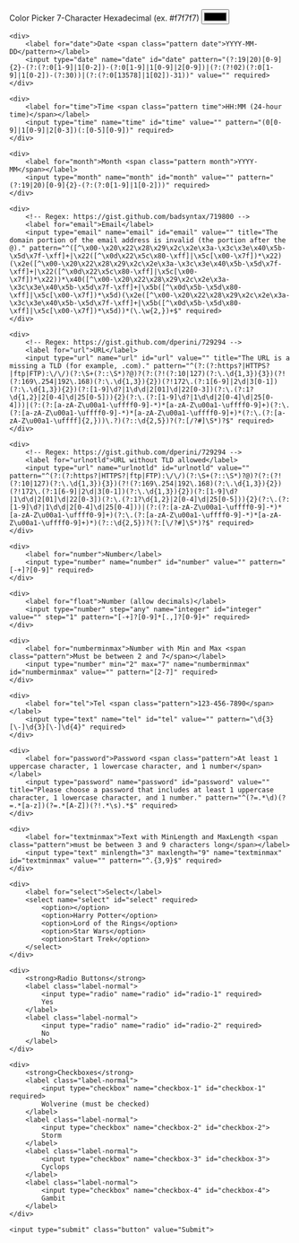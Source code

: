 <form data-validate>
	<div>
		<label for="color">Color Picker <span class="pattern color">7-Character Hexadecimal (ex. #f7f7f7)</span></label>
		<input type="color" name="color" id="color" value="" pattern="^#?([a-fA-F0-9]{6}|[a-fA-F0-9]{3})$" required>
	</div>

	<div>
		<label for="date">Date <span class="pattern date">YYYY-MM-DD</pattern></label>
		<input type="date" name="date" id="date" pattern="(?:19|20)[0-9]{2}-(?:(?:0[1-9]|1[0-2])-(?:0[1-9]|1[0-9]|2[0-9])|(?:(?!02)(?:0[1-9]|1[0-2])-(?:30))|(?:(?:0[13578]|1[02])-31))" value="" required>
	</div>

	<div>
		<label for="time">Time <span class="pattern time">HH:MM (24-hour time)</span></label>
		<input type="time" name="time" id="time" value="" pattern="(0[0-9]|1[0-9]|2[0-3])(:[0-5][0-9])" required>
	</div>

	<div>
		<label for="month">Month <span class="pattern month">YYYY-MM</span></label>
		<input type="month" name="month" id="month" value="" pattern="(?:19|20)[0-9]{2}-(?:(?:0[1-9]|1[0-2]))" required>
	</div>

	<div>
		<!-- Regex: https://gist.github.com/badsyntax/719800 -->
		<label for="email">Email</label>
		<input type="email" name="email" id="email" value="" title="The domain portion of the email address is invalid (the portion after the @)." pattern="^([^\x00-\x20\x22\x28\x29\x2c\x2e\x3a-\x3c\x3e\x40\x5b-\x5d\x7f-\xff]+|\x22([^\x0d\x22\x5c\x80-\xff]|\x5c[\x00-\x7f])*\x22)(\x2e([^\x00-\x20\x22\x28\x29\x2c\x2e\x3a-\x3c\x3e\x40\x5b-\x5d\x7f-\xff]+|\x22([^\x0d\x22\x5c\x80-\xff]|\x5c[\x00-\x7f])*\x22))*\x40([^\x00-\x20\x22\x28\x29\x2c\x2e\x3a-\x3c\x3e\x40\x5b-\x5d\x7f-\xff]+|\x5b([^\x0d\x5b-\x5d\x80-\xff]|\x5c[\x00-\x7f])*\x5d)(\x2e([^\x00-\x20\x22\x28\x29\x2c\x2e\x3a-\x3c\x3e\x40\x5b-\x5d\x7f-\xff]+|\x5b([^\x0d\x5b-\x5d\x80-\xff]|\x5c[\x00-\x7f])*\x5d))*(\.\w{2,})+$" required>
	</div>

	<div>
		<!-- Regex: https://gist.github.com/dperini/729294 -->
		<label for="url">URL</label>
		<input type="url" name="url" id="url" value="" title="The URL is a missing a TLD (for example, .com)." pattern="^(?:(?:https?|HTTPS?|ftp|FTP):\/\/)(?:\S+(?::\S*)?@)?(?:(?!(?:10|127)(?:\.\d{1,3}){3})(?!(?:169\.254|192\.168)(?:\.\d{1,3}){2})(?!172\.(?:1[6-9]|2\d|3[0-1])(?:\.\d{1,3}){2})(?:[1-9]\d?|1\d\d|2[01]\d|22[0-3])(?:\.(?:1?\d{1,2}|2[0-4]\d|25[0-5])){2}(?:\.(?:[1-9]\d?|1\d\d|2[0-4]\d|25[0-4]))|(?:(?:[a-zA-Z\u00a1-\uffff0-9]-*)*[a-zA-Z\u00a1-\uffff0-9]+)(?:\.(?:[a-zA-Z\u00a1-\uffff0-9]-*)*[a-zA-Z\u00a1-\uffff0-9]+)*(?:\.(?:[a-zA-Z\u00a1-\uffff]{2,}))\.?)(?::\d{2,5})?(?:[/?#]\S*)?$" required>
	</div>

	<div>
		<!-- Regex: https://gist.github.com/dperini/729294 -->
		<label for="urlnotld">URL without TLD allowed</label>
		<input type="url" name="urlnotld" id="urlnotld" value="" pattern="^(?:(?:https?|HTTPS?|ftp|FTP):\/\/)(?:\S+(?::\S*)?@)?(?:(?!(?:10|127)(?:\.\d{1,3}){3})(?!(?:169\.254|192\.168)(?:\.\d{1,3}){2})(?!172\.(?:1[6-9]|2\d|3[0-1])(?:\.\d{1,3}){2})(?:[1-9]\d?|1\d\d|2[01]\d|22[0-3])(?:\.(?:1?\d{1,2}|2[0-4]\d|25[0-5])){2}(?:\.(?:[1-9]\d?|1\d\d|2[0-4]\d|25[0-4]))|(?:(?:[a-zA-Z\u00a1-\uffff0-9]-*)*[a-zA-Z\u00a1-\uffff0-9]+)(?:\.(?:[a-zA-Z\u00a1-\uffff0-9]-*)*[a-zA-Z\u00a1-\uffff0-9]+)*)(?::\d{2,5})?(?:[\/?#]\S*)?$" required>
	</div>

	<div>
		<label for="number">Number</label>
		<input type="number" name="number" id="number" value="" pattern="[-+]?[0-9]" required>
	</div>

	<div>
		<label for="float">Number (allow decimals)</label>
		<input type="number" step="any" name="integer" id="integer" value="" step="1" pattern="[-+]?[0-9]*[.,]?[0-9]+" required>
	</div>

	<div>
		<label for="numberminmax">Number with Min and Max <span class="pattern">Must be between 2 and 7</span></label>
		<input type="number" min="2" max="7" name="numberminmax" id="numberminmax" value="" pattern="[2-7]" required>
	</div>

	<div>
		<label for="tel">Tel <span class="pattern">123-456-7890</span></label>
		<input type="text" name="tel" id="tel" value="" pattern="\d{3}[\-]\d{3}[\-]\d{4}" required>
	</div>

	<div>
		<label for="password">Password <span class="pattern">At least 1 uppercase character, 1 lowercase character, and 1 number</span></label>
		<input type="password" name="password" id="password" value="" title="Please choose a password that includes at least 1 uppercase character, 1 lowercase character, and 1 number." pattern="^(?=.*\d)(?=.*[a-z])(?=.*[A-Z])(?!.*\s).*$" required>
	</div>

	<div>
		<label for="textminmax">Text with MinLength and MaxLength <span class="pattern">must be between 3 and 9 characters long</span></label>
		<input type="text" minlength="3" maxlength="9" name="textminmax" id="textminmax" value="" pattern="^.{3,9}$" required>
	</div>

	<div>
		<label for="select">Select</label>
		<select name="select" id="select" required>
			<option></option>
			<option>Harry Potter</option>
			<option>Lord of the Rings</option>
			<option>Star Wars</option>
			<option>Start Trek</option>
		</select>
	</div>

	<div>
		<strong>Radio Buttons</strong>
		<label class="label-normal">
			<input type="radio" name="radio" id="radio-1" required>
			Yes
		</label>
		<label class="label-normal">
			<input type="radio" name="radio" id="radio-2" required>
			No
		</label>
	</div>

	<div>
		<strong>Checkboxes</strong>
		<label class="label-normal">
			<input type="checkbox" name="checkbox-1" id="checkbox-1" required>
			Wolverine (must be checked)
		</label>
		<label class="label-normal">
			<input type="checkbox" name="checkbox-2" id="checkbox-2">
			Storm
		</label>
		<label class="label-normal">
			<input type="checkbox" name="checkbox-3" id="checkbox-3">
			Cyclops
		</label>
		<label class="label-normal">
			<input type="checkbox" name="checkbox-4" id="checkbox-4">
			Gambit
		</label>
	</div>

	<input type="submit" class="button" value="Submit">
</form>